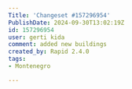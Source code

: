 ```yaml
---
Title: 'Changeset #157296954'
PublishDate: 2024-09-30T13:02:19Z
id: 157296954
user: gerti kida
comment: added new buildings
created_by: Rapid 2.4.0
tags:
- Montenegro

---
```

